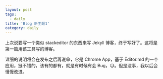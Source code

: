 ```yaml
---
layout: post
tags:
  - daily
title: 'Blog 新主题1'
category: daily
---
```


上次说要写一个类似 stackeditor 的东西来写 Jekyll 博客，终于写好了。这将是第一篇用该工具写的博客。

<!--more-->

详细的说明将会在发布之后再说:smiley:，它是 Chrome App，基于 Editor.md 的一个应用，挺不错的，该有的都有，就是有时候有会 Bug，:disappointed_relieved:。但是没事，我以后会慢慢改进。